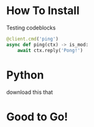 # How To Install

Testing codeblocks

```py
@client.cmd('ping')
async def ping(ctx) -> is_mod:
    await ctx.reply('Pong!')
```

# Python

download this that

# Good to Go!

